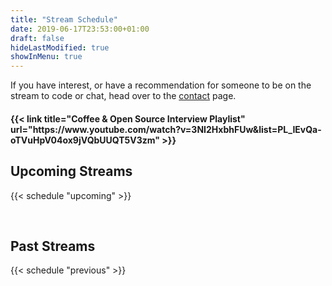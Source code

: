 ```yaml
---
title: "Stream Schedule"
date: 2019-06-17T23:53:00+01:00
draft: false
hideLastModified: true
showInMenu: true
---
```


If you have interest, or have a recommendation for someone to be on the stream to code or chat, head over to the [contact](/contact) page.

<h4>{{< link title="Coffee & Open Source Interview Playlist" url="https://www.youtube.com/watch?v=3NI2HxbhFUw&list=PL_IEvQa-oTVuHpV04ox9jVQbUUQT5V3zm" >}}</h4>

## Upcoming Streams

{{< schedule "upcoming" >}}


<br />

## Past Streams

{{< schedule "previous" >}}